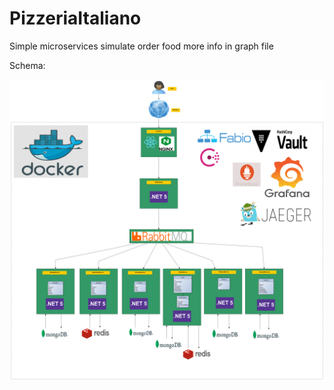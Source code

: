 # PizzeriaItaliano
Simple microservices simulate order food more info in graph file

Schema:

![](Scheme.png)
